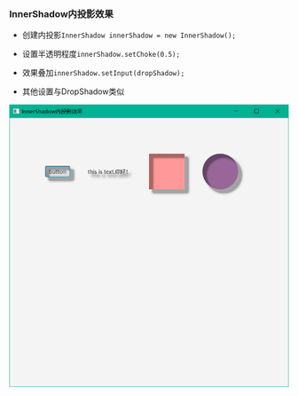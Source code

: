 ### InnerShadow内投影效果

* 创建内投影`InnerShadow innerShadow = new InnerShadow();`

* 设置半透明程度`innerShadow.setChoke(0.5);`

* 效果叠加`innerShadow.setInput(dropShadow);`

* 其他设置与DropShadow类似

![](../assets/Pasted%20image%2020220616093920.png)
